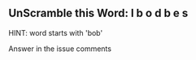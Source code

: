 UnScramble this Word: l b o d b e s
----------

HINT: word starts with 'bob'

Answer in the issue comments
